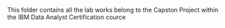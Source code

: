 This folder contains all the lab works belong to the Capston Project within the IBM Data Analyst Certification cource
